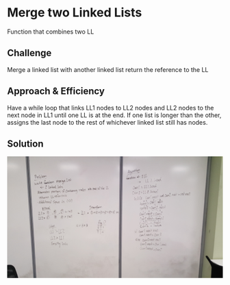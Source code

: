 # Merge two Linked Lists
Function that combines two LL

## Challenge
Merge a linked list with another linked list
return the reference to the LL

## Approach & Efficiency
Have a while loop that links LL1 nodes to LL2 nodes and LL2 nodes to the next node in LL1 until one LL is at the end. If one list is longer than the other, assigns the last node to the rest of whichever linked list still has nodes.

## Solution
![Screenshot](../assets/mergeLists.jpg)